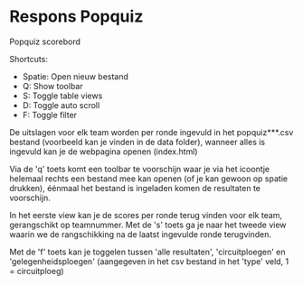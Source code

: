 # Respons Popquiz

Popquiz scorebord

Shortcuts:
* Spatie: Open nieuw bestand
* Q: Show toolbar
* S: Toggle table views
* D: Toggle auto scroll
* F: Toggle filter


De uitslagen voor elk team worden per ronde ingevuld in het popquiz***.csv bestand (voorbeeld kan je vinden in de data folder), wanneer alles is ingevuld kan je de webpagina openen (index.html)

Via de 'q' toets komt een toolbar te voorschijn waar je via het icoontje helemaal rechts een bestand mee kan openen (of je kan gewoon op spatie drukken), éénmaal het bestand is ingeladen komen de resultaten te voorschijn.

In het eerste view kan je de scores per ronde terug vinden voor elk team, gerangschikt op teamnummer. Met de 's' toets ga je naar het tweede view waarin we de rangschikking na de laatst ingevulde ronde terugvinden.

Met de 'f' toets kan je toggelen tussen 'alle resultaten', 'circuitploegen' en 'gelegenheidsploegen' (aangegeven in het csv bestand in het 'type' veld, 1 = circuitploeg) 

